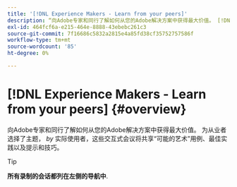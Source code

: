 ```yaml
---
title: '[!DNL Experience Makers - Learn from your peers]'
description: “向Adobe专家和同行了解如何从您的Adobe解决方案中获得最大价值。 [!DNL Experience Makers - Learn from your peers] 是一系列全球虚拟客户学习活动，专注于深入挖掘 [!DNL Adobe Experience Cloud] 解决方案。
exl-id: 464fcf6a-e215-464e-8888-43ebebc261c3
source-git-commit: 7f16686c5832a2815e4a85fd38cf35752757586f
workflow-type: tm+mt
source-wordcount: '85'
ht-degree: 0%

---
```


# [!DNL Experience Makers - Learn from your peers] {#overview}

<!-- <img alt="Experience Maker向您的同行学习" src="./assets/skill-exchange.png" /> --->

向Adobe专家和同行了解如何从您的Adobe解决方案中获得最大价值。 为从业者选择了主题， _by_ 实际使用者，这些交互式会议将共享“可能的艺术”用例、最佳实践以及提示和技巧。

>[!TIP]
>
>**所有录制的会话都列在左侧的导航中**.
